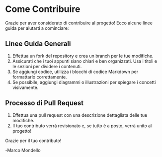 # Come Contribuire

Grazie per aver considerato di contribuire al progetto! Ecco alcune linee guida per aiutarti a cominciare:

## Linee Guida Generali
1. Effettua un fork del repository e crea un branch per le tue modifiche.
2. Assicurati che i tuoi appunti siano chiari e ben organizzati. Usa i titoli e le sezioni per dividere i contenuti.
3. Se aggiungi codice, utilizza i blocchi di codice Markdown per formattarlo correttamente.
4. Se possibile, aggiungi diagrammi o illustrazioni per spiegare i concetti visivamente.

## Processo di Pull Request
1. Effettua una pull request con una descrizione dettagliata delle tue modifiche.
2. Il tuo contributo verrà revisionato e, se tutto è a posto, verrà unito al progetto!

Grazie per il tuo contributo!

-Marco Mondello
